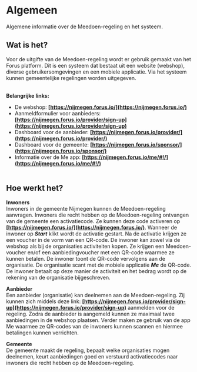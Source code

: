 # Algemeen

Algemene informatie over de Meedoen-regeling en het systeem.
&nbsp;

## Wat is het?
Voor de uitgifte van de Meedoen-regeling wordt er gebruik gemaakt van het Forus platform. Dit is een systeem dat bestaat uit een website (webshop), diverse gebruikersomgevingen en een mobiele applicatie. Via het systeem kunnen gemeentelijke regelingen worden uitgegeven.
<br />&nbsp;

**Belangrijke links:**
- De webshop: **[https://nijmegen.forus.io/](https://nijmegen.forus.io/)**
- Aanmeldformulier voor aanbieders: **[https://nijmegen.forus.io/provider/sign-up](https://nijmegen.forus.io/provider/sign-up)**
- Dashboard voor de aanbieder: **[https://nijmegen.forus.io/provider/](https://nijmegen.forus.io/provider/)**
- Dashboard voor de gemeente: **[https://nijmegen.forus.io/sponsor/](https://nijmegen.forus.io/sponsor/)**
- Informatie over de Me app: **[https://nijmegen.forus.io/me/#!/](https://nijmegen.forus.io/me/#!/)**
<br />&nbsp;

## Hoe werkt het?
**Inwoners** <br />
Inwoners in de gemeente Nijmegen kunnen de Meedoen-regeling aanvragen. Inwoners die recht hebben op de Meedoen-regeling ontvangen van de gemeente een activatiecode. Ze kunnen deze code activeren op **[https://nijmegen.forus.io/](https://nijmegen.forus.io/)**. Wanneer de inwoner op **_Start_** klikt wordt de activatie gestart. Na de activatie krijgen ze een voucher in de vorm van een QR-code. De inwoner kan zowel via de webshop als bij de organisaties activiteiten kopen. Ze krijgen een Meedoen-voucher en/of een aanbiedingvoucher met een QR-code waarmee ze kunnen betalen. De inwoner toont de QR-code vervolgens aan de organisatie. De organisatie scant met de mobiele applicatie **_Me_** de QR-code. De inwoner betaalt op deze manier de activiteit en het bedrag wordt op de rekening van de organisatie bijgeschreven.
&nbsp;

**Aanbieder** <br />
Een aanbieder (organisatie) kan deelnemen aan de Meedoen-regeling. Zij kunnen zich middels deze link:
**[https://nijmegen.forus.io/provider/sign-up](https://nijmegen.forus.io/provider/sign-up)** aanmelden voor de regeling. Zodra de aanbieder is aangemeld kunnen ze maximaal twee aanbiedingen in de webshop plaatsen. Verder maken ze gebruik van de app Me waarmee ze QR-codes van de inwoners kunnen scannen en hiermee betalingen kunnen verrichten.
&nbsp;

**Gemeente** <br />
De gemeente maakt de regeling, bepaalt welke organisaties mogen deelnemen, keurt aanbiedingen goed en verstuurd activatiecodes naar inwoners die recht hebben op de Meedoen-regeling.
&nbsp;
